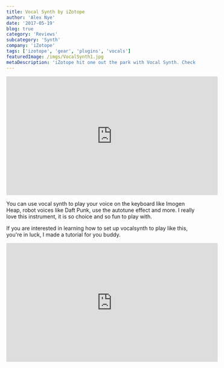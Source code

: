 ```yaml
---
title: Vocal Synth by iZotope
author: 'Alex Nye'
date: '2017-05-19'
blog: true
category: 'Reviews'
subcategory: 'Synth'
company: 'iZotope'
tags: ['izotope', 'gear', 'plugins', 'vocals']
featuredImage: /imgs/VocalSynth1.jpg
metaDescription: 'iZotope hit one out the park with Vocal Synth. Check out the sounds, presets and possibilities this amazing plugin has to offer.'
---
```


<iframe src="https://www.youtube.com/embed/_D-HhAn8OeI" width="560" height="315" frameborder="0" allowfullscreen="allowfullscreen"></iframe>

You can use vocal synth to play your voice on the keyboard like Imogen Heap, robot voices like Daft Punk, use the autotune effect and more. I really love this instrument, it is so choice and so fun to play with.

If you are interested in learning how to set up vocalsynth to play like this, you're in luck, I made a tutorial for you buddy.

<iframe src="https://www.youtube.com/embed/sm-nk5smgDs" width="560" height="315" frameborder="0" allowfullscreen="allowfullscreen"></iframe>
